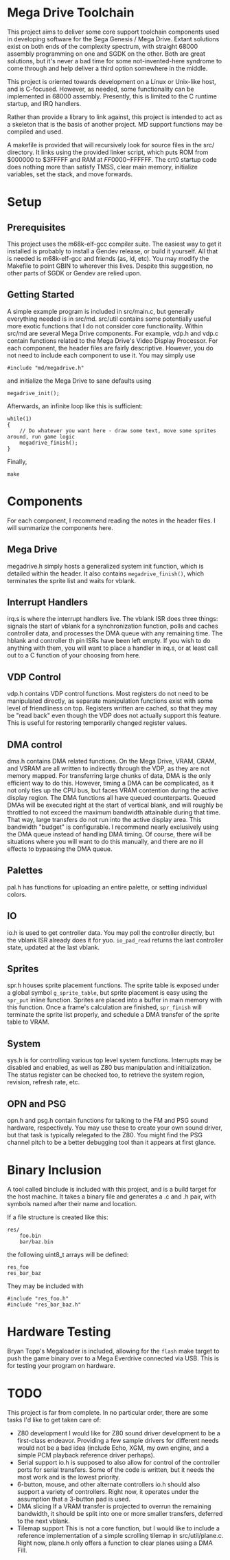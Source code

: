Mega Drive Toolchain
===================

This project aims to deliver some core support toolchain components used in developing software for the Sega Genesis / Mega Drive. Extant solutions exist on both ends of the complexity spectrum, with straight 68000 assembly programming on one and SGDK on the other. Both are great solutions, but it's never a bad time for some not-invented-here syndrome to come through and help deliver a third option somewhere in the middle.

This project is oriented towards development on a Linux or Unix-like host, and is C-focused. However, as needed, some functionality can be implemented in 68000 assembly. Presently, this is limited to the C runtime startup, and IRQ handlers.

Rather than provide a library to link against, this project is intended to act as a skeleton that is the basis of another project. MD support functions may be compiled and used.

A makefile is provided that will recursively look for source files in the src/ directory. It links using the provided linker script, which puts ROM from $000000 to $3FFFFF and RAM at $FF0000-$FFFFFF.
The crt0 startup code does nothing more than satisfy TMSS, clear main memory, initialize variables, set the stack, and move forwards.

Setup
=====

Prerequisites
-------------
This project uses the m68k-elf-gcc compiler suite. The easiest way to get it installed is probably to install a Gendev release, or build it yourself. All that is needed is m68k-elf-gcc and friends (as, ld, etc). You may modify the Makefile to point GBIN to wherever this lives. Despite this suggestion, no other parts of SGDK or Gendev are relied upon.

Getting Started
---------------
A simple example program is included in src/main.c, but generally everything needed is in src/md. src/util contains some potentially useful more exotic functions that I do not consider core functionality.
Within src/md are several Mega Drive components. For example, vdp.h and vdp.c contain functions related to the Mega Drive's Video Display Processor. For each component, the header files are fairly descriptive.
However, you do not need to include each component to use it. You may simply use

`#include "md/megadrive.h"`

and initialize the Mega Drive to sane defaults using

`megadrive_init();`

Afterwards, an infinite loop like this is sufficient:

```
while(1)
{
	// Do whatever you want here - draw some text, move some sprites around, run game logic
	megadrive_finish();
}
```

Finally,

`make`

Components
==========
For each component, I recommend reading the notes in the header files. I will summarize the components here.

Mega Drive
----------
megadrive.h simply hosts a generalized system init function, which is detailed within the header. It also contains `megadrive_finish()`, which terminates the sprite list and waits for vblank.

Interrupt Handlers
------------------
irq.s is where the interrupt handlers live. The vblank ISR does three things: signals the start of vblank for a synchronization function, polls and caches controller data, and processes the DMA queue with any remaining time.
The hblank and controller th pin ISRs have been left empty. If you wish to do anything with them, you will want to place a handler in irq.s, or at least call out to a C function of your choosing from here.

VDP Control
-----------
vdp.h contains VDP control functions. Most registers do not need to be manipulated directly, as separate manipulation functions exist with some level of friendliness on top. Registers written are cached, so that they may be "read back" even though the VDP does not actually support this feature. This is useful for restoring temporarily changed register values.

DMA control
-----------
dma.h contains DMA related functions. On the Mega Drive, VRAM, CRAM, and VSRAM are all written to indirectly through the VDP, as they are not memory mapped. For transferring large chunks of data, DMA is the only efficient way to do this. However, timing a DMA can be complicated, as it not only ties up the CPU bus, but faces VRAM contention during the active display region.
The DMA functions all have queued counterparts. Queued DMAs will be executed right at the start of vertical blank, and will roughly be throttled to not exceed the maximum bandwidth attainable during that time. That way, large transfers do not run into the active display area. This bandwidth "budget" is configurable.
I recommend nearly exclusively using the DMA queue instead of handling DMA timing. Of course, there will be situations where you will want to do this manually, and there are no ill effects to bypassing the DMA queue.

Palettes
--------
pal.h has functions for uploading an entire palette, or setting individual colors.

IO
--
io.h is used to get controller data. You may poll the controller directly, but the vblank ISR already does it for yuo. `io_pad_read` returns the last controller state, updated at the last vblank.

Sprites
-------
spr.h houses sprite placement functions. The sprite table is exposed under a global symbol `g_sprite_table`, but sprite placement is easy using the `spr_put` inline function. Sprites are placed into a buffer in main memory with this function. Once a frame's calculation are finished, `spr_finish` will terminate the sprite list properly, and schedule a DMA transfer of the sprite table to VRAM.

System
------
sys.h is for controlling various top level system functions. Interrupts may be disabled and enabled, as well as Z80 bus manipulation and initialization. The status register can be checked too, to retrieve the system region, revision, refresh rate, etc.

OPN and PSG
-----------
opn.h and psg.h contain functions for talking to the FM and PSG sound hardware, respectively. You may use these to create your own sound driver, but that task is typically relegated to the Z80. You might find the PSG channel pitch to be a better debugging tool than it appears at first glance.

Binary Inclusion
================

A tool called binclude is included with this project, and is a build target for the host machine. It takes a binary file and generates a .c and .h pair, with symbols named after their name and location.

If a file structure is created like this:

```
res/
    foo.bin
    bar/baz.bin
```

the following uint8_t arrays will be defined:

```
res_foo
res_bar_baz
```

They may be included with

```
#include "res_foo.h"
#include "res_bar_baz.h"
```

Hardware Testing
================

Bryan Topp's Megaloader is included, allowing for the `flash` make target to push the game binary over to a Mega Everdrive connected via USB. This is for testing your program on hardware.

TODO
====

This project is far from complete. In no particular order, there are some tasks I'd like to get taken care of:

* Z80 development
I would like for Z80 sound driver development to be a first-class endeavor. Providing a few sample drivers for different needs would not be a bad idea (include Echo, XGM, my own engine, and a simple PCM playback reference driver perhaps).
* Serial support
io.h is supposed to also allow for control of the controller ports for serial transfers. Some of the code is written, but it needs the most work and is the lowest priority.
* 6-button, mouse, and other alternate controllers
io.h should also support a variety of controllers. Right now, it operates under the assumption that a 3-button pad is used.
* DMA slicing
If a VRAM transfer is projected to overrun the remaining bandwidth, it should be split into one or more smaller transfers, deferred to the next vblank.
* Tilemap support
This is not a core function, but I would like to include a reference implementation of a simple scrolling tilemap in src/util/plane.c. Right now, plane.h only offers a function to clear planes using a DMA Fill.
